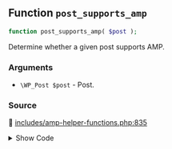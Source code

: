 ## Function `post_supports_amp`

```php
function post_supports_amp( $post );
```

Determine whether a given post supports AMP.

### Arguments

* `\WP_Post $post` - Post.

### Source

:link: [includes/amp-helper-functions.php:835](https://github.com/ampproject/amp-wp/blob/develop/includes/amp-helper-functions.php#L835-L837)

<details>
<summary>Show Code</summary>

```php
function post_supports_amp( $post ) {
	return amp_is_post_supported( $post );
}
```

</details>
